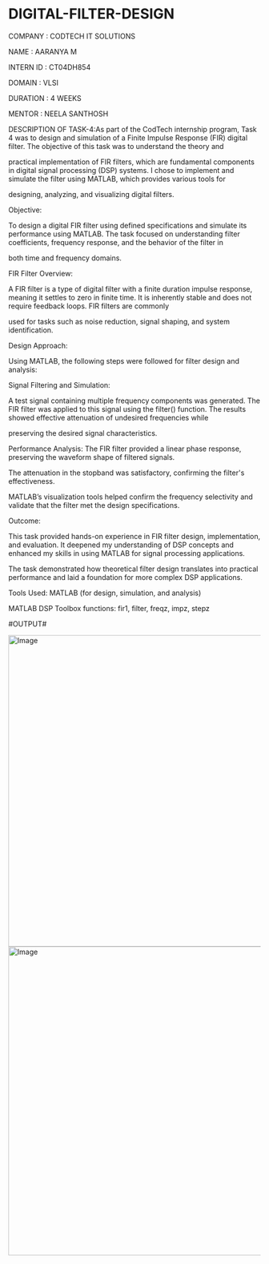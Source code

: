 # DIGITAL-FILTER-DESIGN

COMPANY : CODTECH IT SOLUTIONS

NAME : AARANYA M

INTERN ID : CT04DH854

DOMAIN : VLSI

DURATION : 4 WEEKS

MENTOR : NEELA SANTHOSH

DESCRIPTION OF TASK-4:As part of the CodTech internship program, Task 4 was to  design and simulation of a Finite Impulse Response (FIR) digital filter. The objective of this task was to understand the theory and

practical implementation of FIR filters, which are fundamental components in digital signal processing (DSP) systems. I chose to implement and simulate the filter using MATLAB, which provides various tools for 

designing, analyzing, and visualizing digital filters.

Objective:

To design a digital FIR filter using defined specifications and simulate its performance using MATLAB. The task focused on understanding filter coefficients, frequency response, and the behavior of the filter in 

both time and frequency domains.

FIR Filter Overview:

A FIR filter is a type of digital filter with a finite duration impulse response, meaning it settles to zero in finite time. It is inherently stable and does not require feedback loops. FIR filters are commonly 

used for tasks such as noise reduction, signal shaping, and system identification.

Design Approach:

Using MATLAB, the following steps were followed for filter design and analysis:


Signal Filtering and Simulation:

A test signal containing multiple frequency components was generated. The FIR filter was applied to this signal using the filter() function. The results showed effective attenuation of undesired frequencies while 

preserving the desired signal characteristics.

Performance Analysis:
The FIR filter provided a linear phase response, preserving the waveform shape of filtered signals.

The attenuation in the stopband was satisfactory, confirming the filter's effectiveness.

MATLAB’s visualization tools helped confirm the frequency selectivity and validate that the filter met the design specifications.

Outcome:

This task provided hands-on experience in FIR filter design, implementation, and evaluation. It deepened my understanding of DSP concepts and enhanced my skills in using MATLAB for signal processing applications. 

The task demonstrated how theoretical filter design translates into practical performance and laid a foundation for more complex DSP applications.

Tools Used:
MATLAB (for design, simulation, and analysis)

MATLAB DSP Toolbox functions: fir1, filter, freqz, impz, stepz

#OUTPUT#

<img width="697" height="622" alt="Image" src="https://github.com/user-attachments/assets/254042d3-e011-4dc8-98d3-d41018d84104" />

<img width="690" height="617" alt="Image" src="https://github.com/user-attachments/assets/11ca32ff-fe0c-4468-8206-b1bc810d5461" />

